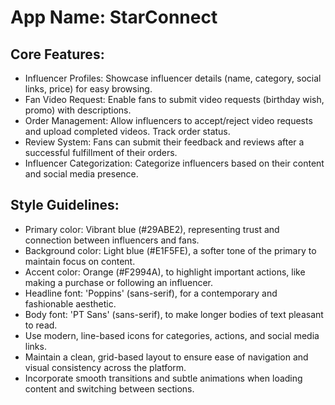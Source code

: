 # **App Name**: StarConnect

## Core Features:

- Influencer Profiles: Showcase influencer details (name, category, social links, price) for easy browsing.
- Fan Video Request: Enable fans to submit video requests (birthday wish, promo) with descriptions.
- Order Management: Allow influencers to accept/reject video requests and upload completed videos. Track order status.
- Review System: Fans can submit their feedback and reviews after a successful fulfillment of their orders.
- Influencer Categorization: Categorize influencers based on their content and social media presence.

## Style Guidelines:

- Primary color: Vibrant blue (#29ABE2), representing trust and connection between influencers and fans.
- Background color: Light blue (#E1F5FE), a softer tone of the primary to maintain focus on content.
- Accent color: Orange (#F2994A), to highlight important actions, like making a purchase or following an influencer.
- Headline font: 'Poppins' (sans-serif), for a contemporary and fashionable aesthetic.
- Body font: 'PT Sans' (sans-serif), to make longer bodies of text pleasant to read.
- Use modern, line-based icons for categories, actions, and social media links.
- Maintain a clean, grid-based layout to ensure ease of navigation and visual consistency across the platform.
- Incorporate smooth transitions and subtle animations when loading content and switching between sections.